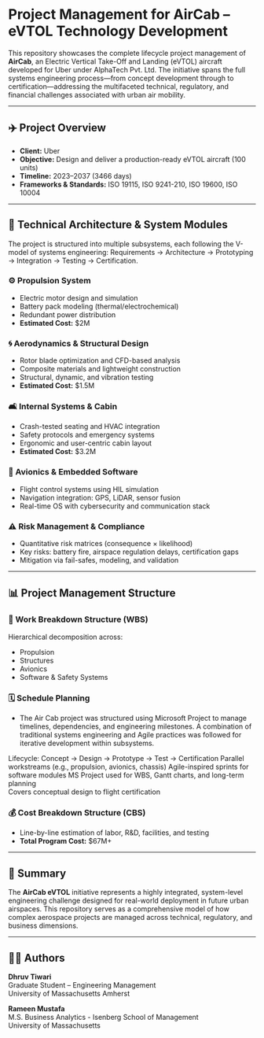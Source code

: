 # Project Management for AirCab – eVTOL Technology Development

This repository showcases the complete lifecycle project management of **AirCab**, an Electric Vertical Take-Off and Landing (eVTOL) aircraft developed for Uber under AlphaTech Pvt. Ltd. The initiative spans the full systems engineering process—from concept development through to certification—addressing the multifaceted technical, regulatory, and financial challenges associated with urban air mobility.

---

## ✈️ Project Overview

- **Client:** Uber  
- **Objective:** Design and deliver a production-ready eVTOL aircraft (100 units)  
- **Timeline:** 2023–2037 (3466 days)  
- **Frameworks & Standards:** ISO 19115, ISO 9241-210, ISO 19600, ISO 10004

---

## 🔧 Technical Architecture & System Modules

The project is structured into multiple subsystems, each following the V-model of systems engineering: Requirements → Architecture → Prototyping → Integration → Testing → Certification.

### ⚙️ Propulsion System
- Electric motor design and simulation  
- Battery pack modeling (thermal/electrochemical)  
- Redundant power distribution  
- **Estimated Cost:** $2M

### 🌀 Aerodynamics & Structural Design
- Rotor blade optimization and CFD-based analysis  
- Composite materials and lightweight construction  
- Structural, dynamic, and vibration testing  
- **Estimated Cost:** $1.5M

### 🛋️ Internal Systems & Cabin
- Crash-tested seating and HVAC integration  
- Safety protocols and emergency systems  
- Ergonomic and user-centric cabin layout  
- **Estimated Cost:** $3.2M

### 🧠 Avionics & Embedded Software
- Flight control systems using HIL simulation  
- Navigation integration: GPS, LiDAR, sensor fusion  
- Real-time OS with cybersecurity and communication stack

### ⚠️ Risk Management & Compliance
- Quantitative risk matrices (consequence × likelihood)  
- Key risks: battery fire, airspace regulation delays, certification gaps  
- Mitigation via fail-safes, modeling, and validation

---

## 📊 Project Management Structure

### 🧩 Work Breakdown Structure (WBS)
Hierarchical decomposition across:
- Propulsion  
- Structures  
- Avionics  
- Software & Safety Systems

### 🗓️ Schedule Planning
- The Air Cab project was structured using Microsoft Project to manage timelines, dependencies, and engineering milestones. A combination of traditional systems engineering and Agile practices was followed for iterative development within subsystems.

Lifecycle: Concept → Design → Prototype → Test → Certification
Parallel workstreams (e.g., propulsion, avionics, chassis)
Agile-inspired sprints for software modules
MS Project used for WBS, Gantt charts, and long-term planning  
Covers conceptual design to flight certification

### 💰 Cost Breakdown Structure (CBS)
- Line-by-line estimation of labor, R&D, facilities, and testing  
- **Total Program Cost:** $67M+

---

## 📌 Summary

The **AirCab eVTOL** initiative represents a highly integrated, system-level engineering challenge designed for real-world deployment in future urban airspaces. This repository serves as a comprehensive model of how complex aerospace projects are managed across technical, regulatory, and business dimensions.

---

## 👨‍💻 Authors

**Dhruv Tiwari**  
Graduate Student – Engineering Management  
University of Massachusetts Amherst  

**Rameen Mustafa**  
M.S. Business Analytics - Isenberg School of Management  
University of Massachusetts 

